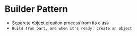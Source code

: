 # Builder Pattern

- Separate object creation process from its class
- `Build from part, and when it's ready, create an object`
